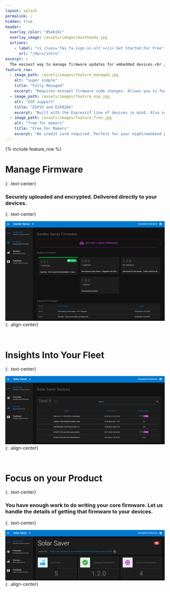 ```yaml
---
layout: splash
permalink: /
hidden: true
header:
  overlay_color: "#5e616c"
  overlay_image: /assets/images/mastheada.jpg
  actions:
    - label: "<i class='fas fa-sign-in-alt'></i> Get Started For Free"
      url: "/docs/intro"
excerpt: >
  The easiest way to manage firmware updates for embedded devices.<br />
feature_row:
  - image_path: /assets/images/feature_managed.jpg
    alt: "super simple"
    title: "Fully Managed"
    excerpt: "Requires minimal firmware code changes. Allows you to focus on writing firmware instead of how to deliver it."
  - image_path: /assets/images/feature_esp.jpg
    alt: "ESP support"
    title: "ESP32 and ESP8266"
    excerpt: "Built with the Espressif line of devices in mind. Also supports the ESP Arduino Core library out of the box."
  - image_path: /assets/images/feature_free.jpg
    alt: "free for makers"
    title: "Free For Makers"
    excerpt: "No credit card required. Perfect for your night/weekend projects or to get your own product idea started."  
---
```


{% include feature_row %}

# Manage Firmware
{: .text-center}

### Securely uploaded and encrypted. Delivered directly to your devices.
{: .text-center}

![image-center](/assets/images/docs/homepage_firmware.png){: .align-center}

<br/>

# Insights Into Your Fleet 
{: .text-center}

![image-center](/assets/images/docs/homepage_devices.png){: .align-center}

<br/>

# Focus on your Product
{: .text-center}

### You have enough work to do writing your core firmware. Let us handle the details of getting that firmware to your devices.
{: .text-center}

![image-center](/assets/images/docs/homepage_dashboard.png){: .align-center}
